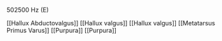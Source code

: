 502500 Hz (E)

[[Hallux Abductovalgus]]
[[Hallux valgus]]
[[Hallux valgus]]
[[Metatarsus Primus Varus]]
[[Purpura]]
[[Purpura]]